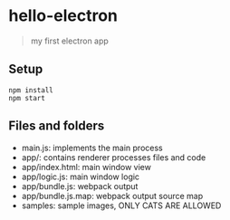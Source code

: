 # hello-electron

> my first electron app

## Setup

    npm install
    npm start

## Files and folders

* main.js: implements the main process
* app/: contains renderer processes files and code
* app/index.html: main window view
* app/logic.js: main window logic
* app/bundle.js: webpack output
* app/bundle.js.map: webpack output source map
* samples: sample images, ONLY CATS ARE ALLOWED

